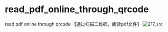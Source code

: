 # read_pdf_online_through_qrcode
read pdf online through qrcode 【通过扫描二维码，阅读pdf文件】
![217_src](https://github.com/user-attachments/assets/c73f7402-e072-4a66-a394-2edb718800c3)
